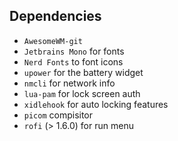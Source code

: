 

## Dependencies
 - `AwesomeWM-git`
 - `Jetbrains Mono` for fonts
 - `Nerd Fonts` to font icons
 - `upower` for the battery widget
 - `nmcli` for network info
 - `lua-pam` for lock screen auth
 - `xidlehook` for auto locking features
 - `picom` compisitor
 - `rofi` (> 1.6.0) for run menu